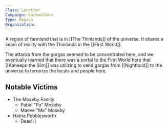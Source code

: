 ```yaml
---
Class: Location
Campaign: Gatewalkers
Type: Region
Organization:
---
```

A region of farmland that is in [[The Thinlands]] of the universe. It shares a seam of reality with the Thinlands in the [[First World]].

The attacks from the gorgas seemed to be concentrated here, and we eventually learned that there was a portal to the First World here that [[Kaneepo the Slim]] was utilizing to send gorgas from [[Nighthold]] to the universe to terrorize the locals and people here.

## Notable Victims
- The Moseby Family
	- Pabel "Pa" Moseby
	- Maeve "Ma" Moseby
- Hatria Pebblesworth
	- Dead :(
